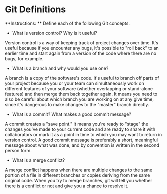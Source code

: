 # Git Definitions

**Instructions: ** Define each of the following Git concepts.

* What is version control?  Why is it useful?

Version control is a way of keeping track of project changes over time. It's useful because if you encounter any bugs, it's possible to "roll back" to an earlier time and start again from a version of the code where there are no bugs, for example. 

* What is a branch and why would you use one?

A branch is a copy of the software's code. It's useful to branch off parts of your project because you or your team can simultaneously work on different features of your software (whether overlapping or stand-alone features) and then merge them back together again. It means you need to also be careful about which branch you are working on at any give time, since it's dangerous to make changes to the "master" branch directly.

* What is a commit? What makes a good commit message?

A commit creates a "save point." It means you're ready to "stage" the changes you've made to your current code and are ready to share it with collaborators or mark it as a point in time to which you may want to return in version control. A good commit message is preferably a short, meaningful message about what was done, and by convention is written in the second person form.

* What is a merge conflict?

A merge conflict happens when there are multiple changes to the same portion of a file in different branches or copies deriving from the same original code. When you try to merge branches, git will tell you whether there is a conflict or not and give you a chance to resolve it. 